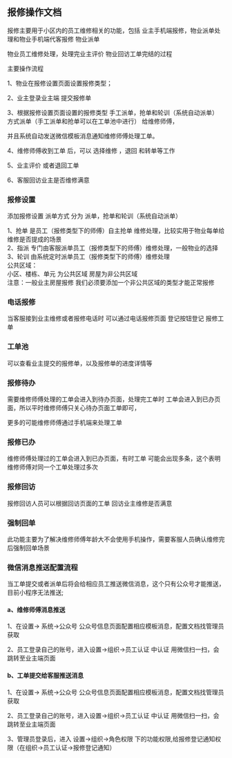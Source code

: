 ## 报修操作文档

报修主要用于小区内的员工维修相关的功能，包括 业主手机端报修，物业派单处理和物业手机端代客报修 物业派单 

物业员工维修处理，处理完业主评价 物业回访工单完结的过程

主要操作流程

1、物业在报修设置页面设置报修类型；

2、业主登录业主端 提交报修单

3、根据报修设置页面设置的报修类型 手工派单，抢单和轮训（系统自动派单）  方式派单（手工派单和抢单可以在工单池中进行） 给维修师傅，

并且系统自动发送微信模板消息通知维修师傅处理工单。

4、维修师傅收到工单 后，可以 选择维修 ，退回 和转单等工作

5、业主评价 或者退回工单

6、客服回访业主是否维修满意

###  报修设置

添加报修设置 派单方式 分为 派单，抢单和轮训（系统自动派单） 

1、抢单 是员工（报修类型下的师傅）自主抢单 维修处理，比较实用于物业每单给维修是否提成的场景<br/>
2、指派 专门由客服派单员工（报修类型下的师傅）维修处理，一般物业的选择<br/>
3、轮训 由系统定时派单员工（报修类型下的师傅）维修处理<br/>
公共区域：<br/>
小区、楼栋、单元 为公共区域 房屋为非公共区域<br/>
注意：一般业主房屋报修 我们必须要添加一个非公共区域的类型才能正常报修<br/>

### 电话报修

当客服接到业主维修或者报修电话时 可以通过电话报修页面 登记按钮登记 报修工单

### 工单池

可以查看业主提交的报修单，以及报修单的进度详情等

### 报修待办

需要维修师傅处理的工单会进入到待办页面，处理完工单时 工单会进入到已办页面，所以平时维修师傅只关心待办页面工单即可，

更多的可能维修师傅通过手机端来处理工单

### 报修已办

维修师傅处理过的工单会进入到已办页面，有时工单 可能会出现多条，这个表明 维修师傅对同一个工单处理过多次

### 报修回访

报修回访人员可以根据回访页面的工单 回访业主维修是否满意

### 强制回单

此功能主要为了解决维修师傅年龄大不会使用手机操作，需要客服人员确认维修完后强制回单场景

### 微信消息推送配置流程

当工单提交或者派单后将会给相应员工推送微信消息，这个只有公众号才能推送，目前小程序无法推送;</br>

#### a、维修师傅消息推送

1、在设置-> 系统->公众号 公众号信息页面配置相应模板消息，配置文档找管理员获取</br>

2、员工登录自己的账号，进入设置->组织->员工认证 中认证 用微信扫一扫，会跳转至业主端页面</br>

#### b、工单提交给客服推送消息

1、在设置-> 系统->公众号 公众号信息页面配置相应模板消息，配置文档找管理员获取</br>

2、员工登录自己的账号，进入设置->组织->员工认证 中认证 用微信扫一扫，会跳转至业主端页面</br>

3、管理员登录后，进入 设置->组织->角色权限 下的功能权限,给报修登记通知权限（在组织->员工认证->报修登记通知）

